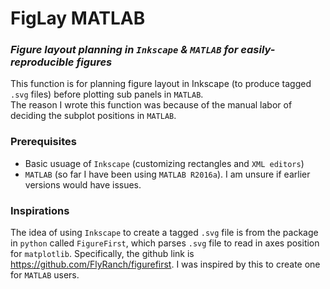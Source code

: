 # FigLay MATLAB
### *Figure layout planning in `Inkscape` & `MATLAB` for easily-reproducible figures*  
This function is for planning figure layout in Inkscape (to produce tagged `.svg` files) before plotting sub panels in `MATLAB`.   
The reason I wrote this function was because of the manual labor of deciding the subplot positions in `MATLAB`.  
  
### Prerequisites  
* Basic usuage of `Inkscape` (customizing rectangles and `XML editors`)   
* `MATLAB` (so far I have been using `MATLAB R2016a`). I am unsure if earlier versions would have issues. 
  
### Inspirations  
The idea of using `Inkscape` to create a tagged `.svg` file is from the package in `python` called `FigureFirst`, which parses `.svg` file to read in axes position for `matplotlib`. Specifically, the github link is https://github.com/FlyRanch/figurefirst. I was inspired by this to create one for `MATLAB` users.
